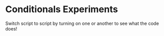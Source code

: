 # Conditionals Experiments

Switch script to script by turning on one or another to see what the code does!
